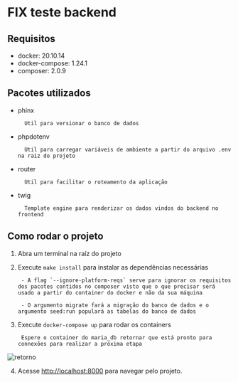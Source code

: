 # FIX teste backend

## Requisitos

- docker: 20.10.14
- docker-compose: 1.24.1
- composer: 2.0.9

## Pacotes utilizados

- phinx

        Util para versionar o banco de dados

- phpdotenv

        Útil para carregar variáveis de ambiente a partir do arquivo .env na raiz do projeto

- router

        Útil para facilitar o roteamento da aplicação

- twig

        Template engine para renderizar os dados vindos do backend no frontend

## Como rodar o projeto

1. Abra um terminal na raíz do projeto

2. Execute `make install` para instalar as dependências necessárias

        - A flag `--ignore-platform-reqs` serve para ignorar os requisitos dos pacotes contidos no composer visto que o que precisar será usado a partir do container do docker e não da sua máquina

        - O argumento migrate fará a migração do banco de dados e o argumento seed:run populará as tabelas do banco de dados

3. Execute `docker-compose up` para rodar os containers

        Espere o container do maria_db retornar que está pronto para connexões para realizar a próxima etapa
  ![retorno](https://i.imgur.com/noWNW5D.png)

4. Acesse <http://localhost:8000> para navegar pelo projeto.